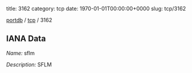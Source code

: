 title: 3162
category: tcp
date: 1970-01-01T00:00:00+0000
slug: tcp/3162

[portdb](/) / [tcp](/category/tcp.html) / 3162


## IANA Data

_Name:_ sflm

_Description:_ SFLM

